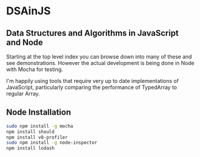DSAinJS
=======

Data Structures and Algorithms in JavaScript and Node
-----------------------------------------------------

Starting at the top level index you can browse down into many of these and see demonstrations. However the actual development is being done in Node with Mocha for testing.

I'm happily using tools that require very up to date implementations of JavaScript, particularly comparing the performance of TypedArray to regular Array.



Node Installation
-----------------
```bash
sudo npm install -g mocha 
npm install should
npm install v8-profiler
sudo npm install -g node-inspector
npm install lodash
```